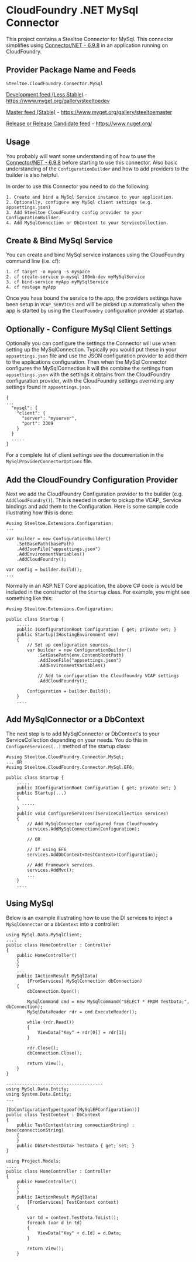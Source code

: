 ﻿# CloudFoundry .NET MySql Connector

This project contains a Steeltoe Connector for MySql.  This connector simplifies using [Connector/NET - 6.9.8](https://dev.mysql.com/downloads/connector/net/) in an application running on CloudFoundry.

## Provider Package Name and Feeds

`Steeltoe.CloudFoundry.Connector.MySql`

[Development feed (Less Stable)](https://www.myget.org/gallery/steeltoedev) - https://www.myget.org/gallery/steeltoedev

[Master feed (Stable)](https://www.myget.org/gallery/steeltoemaster) - https://www.myget.org/gallery/steeltoemaster

[Release or Release Candidate feed](https://www.nuget.org/) - https://www.nuget.org/

## Usage
You probably will want some understanding of how to use the [Connector/NET - 6.9.8](https://dev.mysql.com/downloads/connector/net/) before starting to use this connector. Also basic understanding of the `ConfigurationBuilder` and how to add providers to the builder is also helpful.

In order to use this Connector you need to do the following:
```
1. Create and bind a MySql Service instance to your application.
2. Optionally, configure any MySql client settings (e.g. appsettings.json)
3. Add Steeltoe CloudFoundry config provider to your ConfigurationBuilder.
4. Add MySqlConnection or DbContext to your ServiceCollection.
```
## Create & Bind MySql Service
You can create and bind MySql service instances using the CloudFoundry command line (i.e. cf):
```
1. cf target -o myorg -s myspace
2. cf create-service p-mysql 100mb-dev myMySqlService
3. cf bind-service myApp myMySqlService
4. cf restage myApp
```
Once you have bound the service to the app, the providers settings have been setup in `VCAP_SERVICES` and will be picked up automatically when the app is started by using the `CloudFoundry` configuration provider at startup.

## Optionally - Configure MySql Client Settings
Optionally you can configure the settings the Connector will use when setting up the MySqlConnection. Typically you would put these in your `appsettings.json` file and use the JSON configuration provider to add them to the applications configuration. Then when the MySql Connector configures the MySqlConnection it will the combine the settings from `appsettings.json` with the settings it obtains from the CloudFoundry configuration provider, with the CloudFoundry settings overriding any settings found in `appsettings.json`.

```
{
...
  "mysql": {
    "client": {
      "server": "myserver",
      "port": 3309
    }
  }
  .....
}
```

 
For a complete list of client settings see the documentation in the `MySqlProviderConnectorOptions` file.

## Add the CloudFoundry Configuration Provider
Next we add the CloudFoundry Configuration provider to the builder (e.g. `AddCloudFoundry()`). This is needed in order to pickup the VCAP_ Service bindings and add them to the Configuration. Here is some sample code illustrating how this is done:
```
#using Steeltoe.Extensions.Configuration;
...

var builder = new ConfigurationBuilder()
    .SetBasePath(basePath)
    .AddJsonFile("appsettings.json")
    .AddEnvironmentVariables()                   
    .AddCloudFoundry();
          
var config = builder.Build();
...

```
Normally in an ASP.NET Core application, the above C# code is would be included in the constructor of the `Startup` class. For example, you might see something like this:
```
#using Steeltoe.Extensions.Configuration;

public class Startup {
    .....
    public IConfigurationRoot Configuration { get; private set; }
    public Startup(IHostingEnvironment env)
    {
        // Set up configuration sources.
        var builder = new ConfigurationBuilder()
            .SetBasePath(env.ContentRootPath)
            .AddJsonFile("appsettings.json")
            .AddEnvironmentVariables()

            // Add to configuration the Cloudfoundry VCAP settings
            .AddCloudFoundry();

        Configuration = builder.Build();
    }
    ....
```

## Add MySqlConnector or a DbContext
The next step is to add MySqlConnector or DbContext's to your ServiceCollection depending on your needs.  You do this in `ConfigureServices(..)` method of the startup class:
```
#using Steeltoe.CloudFoundry.Connector.MySql;
... OR
#using Steeltoe.CloudFoundry.Connector.MySql.EF6;

public class Startup {
    .....
    public IConfigurationRoot Configuration { get; private set; }
    public Startup(...)
    {
      .....
    }
    public void ConfigureServices(IServiceCollection services)
    {
        // Add MySqlConnector configured from CloudFoundry
        services.AddMySqlConnection(Configuration);

        // OR 

        // If using EF6
        services.AddDbContext<TestContext>(Configuration);

        // Add framework services.
        services.AddMvc();
        ...
    }
    ....
```
## Using MySql
Below is an example illustrating how to use the DI services to inject a `MySqlConnector` or a `DbContext` into a controller:


```
using MySql.Data.MySqlClient;
....
public class HomeController : Controller
{
    public HomeController()
    {
    }
    ...
    public IActionResult MySqlData(
        [FromServices] MySqlConnection dbConnection)
    {
        dbConnection.Open();

        MySqlCommand cmd = new MySqlCommand("SELECT * FROM TestData;", dbConnection);
        MySqlDataReader rdr = cmd.ExecuteReader();

        while (rdr.Read())
        {
            ViewData["Key" + rdr[0]] = rdr[1];
        }

        rdr.Close();
        dbConnection.Close();

        return View();
    }
}

-------------------------------------
using MySql.Data.Entity;
using System.Data.Entity;
...

[DbConfigurationType(typeof(MySqlEFConfiguration))]
public class TestContext : DbContext
{
    public TestContext(string connectionString) : base(connectionString)
    {
    }
    public DbSet<TestData> TestData { get; set; }
}

using Project.Models;
....
public class HomeController : Controller
{
    public HomeController()
    {
    }
    public IActionResult MySqlData(
        [FromServices] TestContext context)
    {

        var td = context.TestData.ToList();
        foreach (var d in td)
        {
            ViewData["Key" + d.Id] = d.Data;
        }

        return View();
    }

``` 
